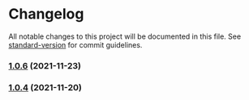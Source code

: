 # Changelog

All notable changes to this project will be documented in this file. See [standard-version](https://github.com/conventional-changelog/standard-version) for commit guidelines.

### [1.0.6](https://github.com/Koatty/koatty_views/compare/v1.0.4...v1.0.6) (2021-11-23)

### [1.0.4](https://github.com/Koatty/koatty_views/compare/v1.0.2...v1.0.4) (2021-11-20)
